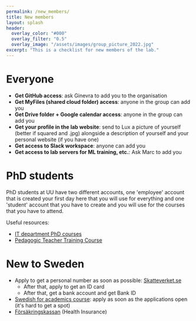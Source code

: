 ```yaml
---
permalink: /new_members/
title: New members
layout: splash
header:
  overlay_color: "#000"
  overlay_filter: "0.5"
  overlay_image: "/assets/images/group_picture_2022.jpg"
excerpt: "This is a checklist for new members of the lab."
---
```


# Everyone

- **Get GitHub access**: ask Ginevra to add you to the organisation
- **Get MyFiles (shared cloud folder) access**: anyone in the group can add you
- **Get Drive folder + Google calendar access**: anyone in the group can add you
- **Get your profile in the lab website**: send to Lux a picture of yourself (better if squared and .jpg) alongside a description of yourself and your personal website (if you have one) 
- **Get access to Slack workspace**: anyone can add you
- **Get access to lab servers for ML training, etc.**: Ask Marc to add you


# PhD students
PhD students at UU have two different accounts, one 'employee' account that is created your first day here that you will use for everything and one 'student' account that you have to create and you will use for the courses that you have to attend.

Useful resources:

- [IT department PhD courses](http://www.it.uu.se/education/phd_studies/phd_courses)
- [Pedagogic Teacher Training Course](https://mp.uu.se/en/web/info/undervisa/kurser-och-seminarier/kurser/hogskolepedagogisk-grundkurs)

# New to Sweden

- Apply to get a personal number as soon as possible: [Skatteverket.se](https://www.skatteverket.se/servicelankar/otherlanguages/inenglish/individualsandemployees/livinginsweden/personalidentitynumberandcoordinationnumber.4.2cf1b5cd163796a5c8b4295.html)
    - After that, apply to get an ID card
    - After that, get a bank account and get Bank ID
- [Swedish for academics course](https://www.nordiska.uu.se/admissions/courses/swedish/swedish-academics/): apply as soon as the applications open (it's hard to get a spot)
- [Försäkringskassan](https://www.forsakringskassan.se/) (Health Insurance)
